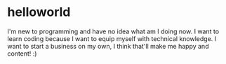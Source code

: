 # helloworld
I'm new to programming and have no idea what am I doing now. 
I want to learn coding because I want to equip myself with technical knowledge. 
I want to start a business on my own, I think that'll make me happy and content! :) 
